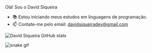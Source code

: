 Olá! Sou o David Siqueira
- 📚 Estou iniciando meus estudos em linguagens de programação.
- 📫 Contate-me pelo email: davidsiqueiradev@gmail.com
 
![David Siqueira GitHub stats](https://github-readme-stats.vercel.app/api?username=DavidSiqueiraDev&show_icons=true&theme=tokyonight)


![snake gif](https://github.com/DavidSiqueiraDev/DavidSiqueiraDev/blob/output/github-contribution-grid-snake.svg)

